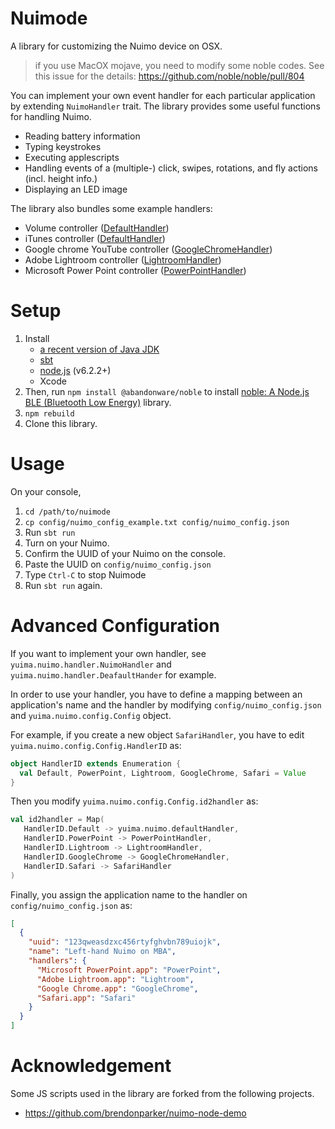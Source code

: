# Nuimode

A library for customizing the Nuimo device on OSX.

> if you use MacOX mojave, you need to modify some noble codes.
> See this issue for the details: https://github.com/noble/noble/pull/804

You can implement your own event handler for each particular application by extending `NuimoHandler` trait.
The library provides some useful functions for handling Nuimo.

* Reading battery information
* Typing keystrokes
* Executing applescripts
* Handling events of a (multiple-) click, swipes, rotations, and fly actions (incl. height info.)
* Displaying an LED image

The library also bundles some example handlers:
* Volume controller ([DefaultHandler](https://github.com/Yuichiroh/nuimode/blob/master/src/main/scala/yuima/nuimo/handler/DefaultHandler.scala))
* iTunes controller ([DefaultHandler](https://github.com/Yuichiroh/nuimode/blob/master/src/main/scala/yuima/nuimo/handler/DefaultHandler.scala))
* Google chrome YouTube controller ([GoogleChromeHandler](https://github.com/Yuichiroh/nuimode/blob/master/src/main/scala/yuima/nuimo/handler/GoogleChromeHandler.scala))
* Adobe Lightroom controller ([LightroomHandler](https://github.com/Yuichiroh/nuimode/blob/master/src/main/scala/yuima/nuimo/handler/LightroomHandler.scala))
* Microsoft Power Point controller ([PowerPointHandler](https://github.com/Yuichiroh/nuimode/blob/master/src/main/scala/yuima/nuimo/handler/PowerPointHandler.scala))

# Setup
1. Install
    * [a recent version of Java JDK](http://www.oracle.com/technetwork/java/javase/downloads/index.html)
    * [sbt](http://www.scala-sbt.org/)
    * [node.js](https://nodejs.org/en/) (v6.2.2+)
    * Xcode
1. Then, run ```npm install @abandonware/noble```
to install [noble: A Node.js BLE (Bluetooth Low Energy)](https://github.com/abandonware/noble#installing-and-using-the-package) library.
1. ```npm rebuild```
1. Clone this library.

# Usage
On your console,

1. ```cd /path/to/nuimode```
1. ```cp config/nuimo_config_example.txt config/nuimo_config.json```
1. Run ```sbt run```
1. Turn on your Nuimo.
1. Confirm the UUID of your Nuimo on the console.
1. Paste the UUID on `config/nuimo_config.json`
1. Type ```Ctrl-C``` to stop Nuimode
1. Run ```sbt run``` again.

# Advanced Configuration

If you want to implement your own handler, see `yuima.nuimo.handler.NuimoHandler` and `yuima.nuimo.handler.DeafaultHander` for example.

In order to use your handler, you have to define a mapping between an application's name and the handler by modifying `config/nuimo_config.json` and `yuima.nuimo.config.Config` object.

For example, if you create a new object `SafariHandler`, you have to edit `yuima.nuimo.config.Config.HandlerID` as:
```Scala
object HandlerID extends Enumeration {
  val Default, PowerPoint, Lightroom, GoogleChrome, Safari = Value
}
```
Then you modify `yuima.nuimo.config.Config.id2handler` as:
```Scala
val id2handler = Map(
   HandlerID.Default -> yuima.nuimo.defaultHandler,
   HandlerID.PowerPoint -> PowerPointHandler,
   HandlerID.Lightroom -> LightroomHandler,
   HandlerID.GoogleChrome -> GoogleChromeHandler,
   HandlerID.Safari -> SafariHandler
)
```
Finally, you assign the application name to the handler on `config/nuimo_config.json` as:
```json
[
  {
    "uuid": "123qweasdzxc456rtyfghvbn789uiojk",
    "name": "Left-hand Nuimo on MBA",
    "handlers": {
      "Microsoft PowerPoint.app": "PowerPoint",
      "Adobe Lightroom.app": "Lightroom",
      "Google Chrome.app": "GoogleChrome",
      "Safari.app": "Safari"
    }
  }
]
```

# Acknowledgement
Some JS scripts used in the library are forked from the following projects.

* https://github.com/brendonparker/nuimo-node-demo
